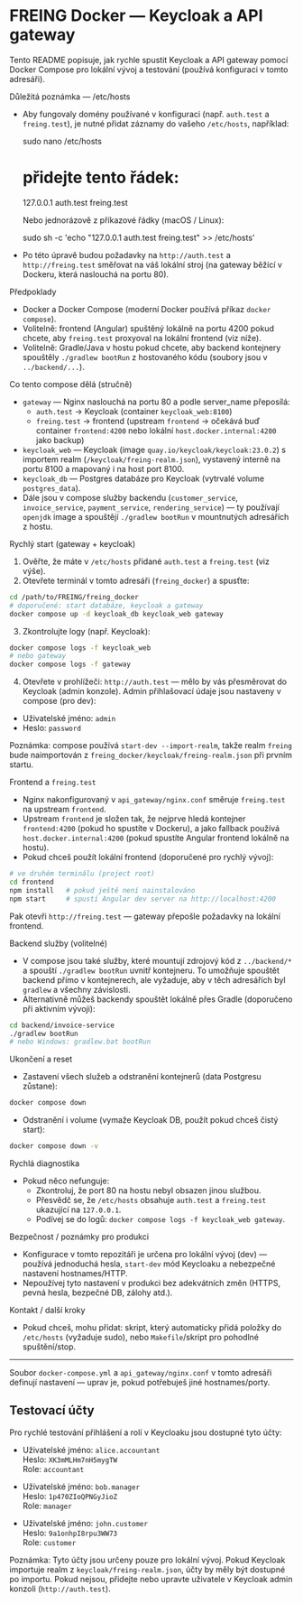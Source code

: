# FREING Docker — Keycloak a API gateway

Tento README popisuje, jak rychle spustit Keycloak a API gateway pomocí Docker Compose pro lokální vývoj a testování (používá konfiguraci v tomto adresáři).

Důležitá poznámka — /etc/hosts
- Aby fungovaly domény používané v konfiguraci (např. `auth.test` a `freing.test`), je nutné přidat záznamy do vašeho `/etc/hosts`, například:

  sudo nano /etc/hosts
  # přidejte tento řádek:
  127.0.0.1 auth.test freing.test

  Nebo jednorázově z příkazové řádky (macOS / Linux):

  sudo sh -c 'echo "127.0.0.1 auth.test freing.test" >> /etc/hosts'

- Po této úpravě budou požadavky na `http://auth.test` a `http://freing.test` směřovat na váš lokální stroj (na gateway běžící v Dockeru, která naslouchá na portu 80).

Předpoklady
- Docker a Docker Compose (moderní Docker používá příkaz `docker compose`).
- Volitelně: frontend (Angular) spuštěný lokálně na portu 4200 pokud chcete, aby `freing.test` proxyoval na lokální frontend (viz níže).
- Volitelně: Gradle/Java v hostu pokud chcete, aby backend kontejnery spouštěly `./gradlew bootRun` z hostovaného kódu (soubory jsou v `../backend/...`).

Co tento compose dělá (stručně)
- `gateway` — Nginx naslouchá na portu 80 a podle server_name přeposílá:
  - `auth.test` -> Keycloak (container `keycloak_web:8100`)
  - `freing.test` -> frontend (upstream `frontend` -> očekává buď container `frontend:4200` nebo lokální `host.docker.internal:4200` jako backup)
- `keycloak_web` — Keycloak (image `quay.io/keycloak/keycloak:23.0.2`) s importem realm (`/keycloak/freing-realm.json`), vystavený interně na portu 8100 a mapovaný i na host port 8100.
- `keycloak_db` — Postgres databáze pro Keycloak (vytrvalé volume `postgres_data`).
- Dále jsou v compose služby backendu (`customer_service`, `invoice_service`, `payment_service`, `rendering_service`) — ty používají `openjdk` image a spouštějí `./gradlew bootRun` v mountnutých adresářích z hostu.

Rychlý start (gateway + keycloak)
1. Ověřte, že máte v `/etc/hosts` přidané `auth.test` a `freing.test` (viz výše).
2. Otevřete terminál v tomto adresáři (`freing_docker`) a spusťte:

```bash
cd /path/to/FREING/freing_docker
# doporučené: start databáze, keycloak a gateway
docker compose up -d keycloak_db keycloak_web gateway
```

3. Zkontrolujte logy (např. Keycloak):

```bash
docker compose logs -f keycloak_web
# nebo gateway
docker compose logs -f gateway
```

4. Otevřete v prohlížeči: `http://auth.test` — mělo by vás přesměrovat do Keycloak (admin konzole). Admin přihlašovací údaje jsou nastaveny v compose (pro dev):

- Uživatelské jméno: `admin`
- Heslo: `password`

Poznámka: compose používá `start-dev --import-realm`, takže realm `freing` bude naimportován z `freing_docker/keycloak/freing-realm.json` při prvním startu.

Frontend a `freing.test`
- Nginx nakonfigurovaný v `api_gateway/nginx.conf` směruje `freing.test` na upstream `frontend`.
- Upstream `frontend` je složen tak, že nejprve hledá kontejner `frontend:4200` (pokud ho spustíte v Dockeru), a jako fallback používá `host.docker.internal:4200` (pokud spustíte Angular frontend lokálně na hostu).
- Pokud chceš použít lokální frontend (doporučené pro rychlý vývoj):

```bash
# ve druhém terminálu (project root)
cd frontend
npm install   # pokud ještě není nainstalováno
npm start     # spustí Angular dev server na http://localhost:4200
```

Pak otevři `http://freing.test` — gateway přepošle požadavky na lokální frontend.

Backend služby (volitelné)
- V compose jsou také služby, které mountují zdrojový kód z `../backend/*` a spouští `./gradlew bootRun` uvnitř kontejneru. To umožňuje spouštět backend přímo v kontejnerech, ale vyžaduje, aby v těch adresářích byl `gradlew` a všechny závislosti.
- Alternativně můžeš backendy spouštět lokálně přes Gradle (doporučeno při aktivním vývoji):

```bash
cd backend/invoice-service
./gradlew bootRun
# nebo Windows: gradlew.bat bootRun
```

Ukončení a reset
- Zastavení všech služeb a odstranění kontejnerů (data Postgresu zůstane):

```bash
docker compose down
```

- Odstranění i volume (vymaže Keycloak DB, použít pokud chceš čistý start):

```bash
docker compose down -v
```

Rychlá diagnostika
- Pokud něco nefunguje:
  - Zkontroluj, že port 80 na hostu nebyl obsazen jinou službou.
  - Přesvědč se, že `/etc/hosts` obsahuje `auth.test` a `freing.test` ukazující na `127.0.0.1`.
  - Podívej se do logů: `docker compose logs -f keycloak_web gateway`.

Bezpečnost / poznámky pro produkci
- Konfigurace v tomto repozitáři je určena pro lokální vývoj (dev) — používá jednoduchá hesla, `start-dev` mód Keycloaku a nebezpečné nastavení hostnames/HTTP.
- Nepoužívej tyto nastavení v produkci bez adekvátních změn (HTTPS, pevná hesla, bezpečné DB, zálohy atd.).

Kontakt / další kroky
- Pokud chceš, mohu přidat: skript, který automaticky přidá položky do `/etc/hosts` (vyžaduje sudo), nebo `Makefile`/skript pro pohodlné spuštění/stop.

---
Soubor `docker-compose.yml` a `api_gateway/nginx.conf` v tomto adresáři definují nastavení — uprav je, pokud potřebuješ jiné hostnames/porty.

## Testovací účty

Pro rychlé testování přihlášení a rolí v Keycloaku jsou dostupné tyto účty:

- Uživatelské jméno: `alice.accountant`  
  Heslo: `XK3mMLHm7nH5mygTW`  
  Role: `accountant`

- Uživatelské jméno: `bob.manager`  
  Heslo: `1p470ZIoQPNGyJioZ`  
  Role: `manager`

- Uživatelské jméno: `john.customer`  
  Heslo: `9a1onhpI8rpu3WW73`  
  Role: `customer`

Poznámka: Tyto účty jsou určeny pouze pro lokální vývoj. Pokud Keycloak importuje realm z `keycloak/freing-realm.json`, účty by měly být dostupné po importu. Pokud nejsou, přidejte nebo upravte uživatele v Keycloak admin konzoli (`http://auth.test`).
